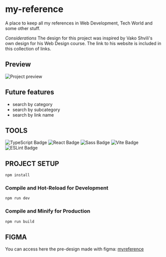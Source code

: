 # my-reference

A place to keep all my references in Web Development, Tech World and some other stuff.

_Considerations_
The design for this project was inspired by Vako Shvili's own design for his Web Design course. The link to his website is included in this collection of links.

## Preview

![Project preview](https://github.com/lauravivan/my-reference/assets/64754203/b3d6a488-8113-49c2-bb6d-645479cdcaa7)

## Future features

- search by category
- search by subcategory
- search by link name

## TOOLS

![TypeScript Badge](https://img.shields.io/badge/TypeScript-3178C6?logo=typescript&logoColor=fff&style=for-the-badge)
![React Badge](https://img.shields.io/badge/React-61DAFB?logo=react&logoColor=000&style=for-the-badge)
![Sass Badge](https://img.shields.io/badge/Sass-C69?logo=sass&logoColor=fff&style=for-the-badge)
![Vite Badge](https://img.shields.io/badge/Vite-646CFF?logo=vite&logoColor=fff&style=for-the-badge)
![ESLint Badge](https://img.shields.io/badge/ESLint-4B32C3?logo=eslint&logoColor=fff&style=for-the-badge)

## PROJECT SETUP

```sh
npm install
```

### Compile and Hot-Reload for Development

```sh
npm run dev
```

### Compile and Minify for Production

```sh
npm run build
```

## FIGMA

You can access here the pre-design made with figma: [myreference](https://www.figma.com/design/Zml2k85nY9ijywvu32HD17/MY-LIB?node-id=0-1&t=rabwMn86ndftoeu8-1)

